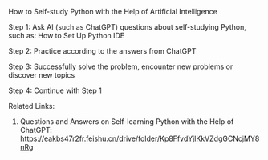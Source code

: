 How to Self-study Python with the Help of Artificial Intelligence

Step 1: Ask AI (such as ChatGPT) questions about self-studying Python, such as: How to Set Up Python IDE

Step 2: Practice according to the answers from ChatGPT

Step 3: Successfully solve the problem, encounter new problems or discover new topics

Step 4: Continue with Step 1

Related Links: 
1. Questions and Answers on Self-learning Python with the Help of ChatGPT:    https://eakbs47r2fr.feishu.cn/drive/folder/Kp8FfvdYjlKkVZdgGCNcjMY8nRg

